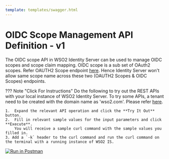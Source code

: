 ```yaml
---
template: templates/swagger.html
---
```


# OIDC Scope Management API Definition - v1 

The OIDC scope API in WSO2 Identity Server can be used to manage OIDC scopes and scope claim mapping. OIDC scope is a
sub set of OAuth2 scopes. Refer OAUTH2 Scope endpoint [here](oauth2-scope-rest-apis.md). 
Hence Identity Server won't allow same scope name across these two (OAUTH2 Scopes & OIDC Scopes) endpoints.

??? Note "Click For Instructions"
    Do the following to try out the REST APIs with your local instance of WSO2 Identity Server. 
    To try some APIs, a tenant need to be created with the domain name as 'wso2.com'. Please refer 
    [here](../administer/adding-new-tenant.md).
    
    1.  Expand the relevant API operation and click the **Try It Out** button.  
    2.  Fill in relevant sample values for the input parameters and click **Execute**. 
        You will receive a sample curl command with the sample values you filled in. 
    3. Add a `-k` header to the curl command and run the curl command on the terminal with a running instance of WSO2 IS. 
    
<div id="swagger-ui"></div>
<script src="../../assets/lib/swagger/swagger-ui-bundle.js"> </script>
<script src="../../assets/lib/swagger/swagger-ui-standalone-preset.js"> </script>
<script>
window.onload = function() {
  // Begin Swagger UI call region
  const ui = SwaggerUIBundle({
    url: "../../develop/restapis/oidc-scope-management.yaml",
    dom_id: '#swagger-ui',
    deepLinking: true,
    presets: [
      SwaggerUIBundle.presets.apis,
      SwaggerUIStandalonePreset
    ],
    plugins: [
      SwaggerUIBundle.plugins.DownloadUrl
    ],
    layout: "StandaloneLayout"
  })
  // End Swagger UI call region

  window.ui = ui
}
</script>

[![Run in Postman](https://run.pstmn.io/button.svg)](https://app.getpostman.com/run-collection/dccba59b82856b637ba0)